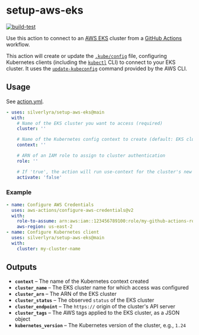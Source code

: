 # setup-aws-eks

[![build-test](https://github.com/silverlyra/setup-aws-eks/actions/workflows/test.yml/badge.svg)](https://github.com/silverlyra/setup-aws-eks/actions/workflows/test.yml)

Use this action to connect to an [AWS EKS][] cluster from a [GitHub Actions][] workflow.

This action will create or update the [`.kube/config`][kubeconfig] file, configuring Kubernetes clients (including the [`kubectl`][kubectl] CLI) to connect to your EKS cluster. It uses the [`update-kubeconfig`][update-kubeconfig] command provided by the AWS CLI.

[AWS EKS]: https://aws.amazon.com/eks/
[GitHub Actions]: https://docs.github.com/en/actions
[kubeconfig]: https://kubernetes.io/docs/tasks/access-application-cluster/configure-access-multiple-clusters/
[kubectl]: https://kubernetes.io/docs/reference/kubectl/
[update-kubeconfig]: https://awscli.amazonaws.com/v2/documentation/api/latest/reference/eks/update-kubeconfig.html

## Usage

See [action.yml](action.yml).

<!-- start usage -->
```yaml
- uses: silverlyra/setup-aws-eks@main
  with:
    # Name of the EKS cluster you want to access (required)
    cluster: ''

    # Name of the Kubernetes config context to create (default: EKS cluster name)
    context: ''

    # ARN of an IAM role to assign to cluster authentication
    role: ''

    # If 'true', the action will run use-context for the cluster's new context
    activate: 'false'
```
<!-- end usage -->

### Example
```yaml
- name: Configure AWS Credentials
  uses: aws-actions/configure-aws-credentials@v2
  with:
    role-to-assume: arn:aws:iam::123456789100:role/my-github-actions-role
    aws-region: us-east-2
- name: Configure Kubernetes client
  uses: silverlyra/setup-aws-eks@main
  with:
    cluster: my-cluster-name
```

## Outputs

- **`context`** – The name of the Kubernetes context created
- **`cluster_name`** – The EKS cluster name for which access was configured
- **`cluster_arn`** – The ARN of the EKS cluster
- **`cluster_status`** – The observed `status` of the EKS cluster
- **`cluster_endpoint`** – The `https://` origin of the cluster's API server
- **`cluster_tags`** – The AWS tags applied to the EKS cluster, as a JSON object
- **`kubernetes_version`** – The Kubernetes version of the cluster, e.g., `1.24`